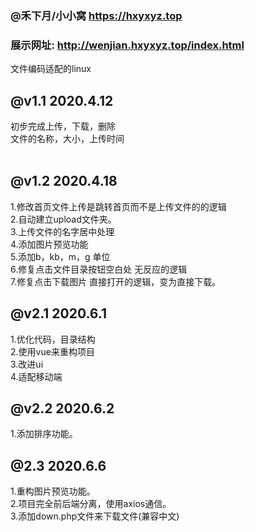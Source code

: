 ### @禾下月/小小窝 https://hxyxyz.top<br>
### 展示网址: http://wenjian.hxyxyz.top/index.html
 文件编码适配的linux <br>  
## @v1.1  2020.4.12  <br>  
初步完成上传，下载，删除<br> 
文件的名称，大小，上传时间<br> <br> 


## @v1.2 2020.4.18  <br> 
1.修改首页文件上传是跳转首页而不是上传文件的的逻辑<br> 
2.自动建立upload文件夹。<br> 
3.上传文件的名字居中处理<br> 
4.添加图片预览功能<br> 
5.添加b，kb，m，g 单位<br> 
6.修复点击文件目录按钮空白处 无反应的逻辑<br>
7.修复点击下载图片 直接打开的逻辑，变为直接下载。<br>

## @v2.1 2020.6.1 <br>
1.优化代码，目录结构 <br>
2.使用vue来重构项目<br>
3.改进ui<br>
4.适配移动端<br>

## @v2.2 2020.6.2 <br>
1.添加排序功能。 <br>

## @2.3 2020.6.6 <br>
1.重构图片预览功能。 <br>
2.项目完全前后端分离，使用axios通信。<br>
3.添加down.php文件来下载文件(兼容中文)<br>


